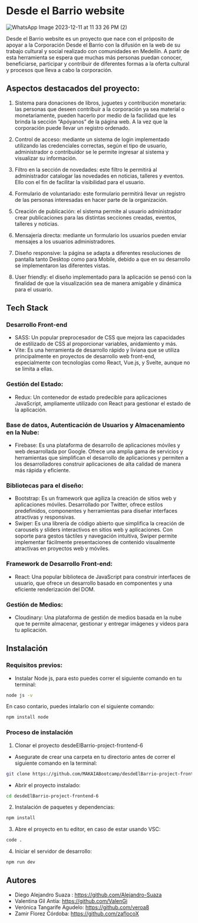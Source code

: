 # Desde el Barrio website

![WhatsApp Image 2023-12-11 at 11 33 26 PM (2)](https://github.com/MAKAIABootcamp/desdeElBarrio-project-frontend-6/assets/138082640/7eae7a94-2bdf-421f-92ec-343a804ed66d)



Desde el Barrio website es un proyecto que nace con el próposito de apoyar a la Corporación Desde el Barrio con la difusión en la web de su trabajo cultural y social realizado con comunidades en Medellín. A partir de esta herramienta se espera que muchas más personas puedan conocer, beneficiarse, participar y contribuir de diferentes formas a la oferta cultural y procesos que lleva a cabo la corporación.


## Aspectos destacados del proyecto: 

1. Sistema para donaciones de libros, juguetes y contribución monetaria: las personas que deseen contribuir a la corporación ya sea material o monetariamente, pueden hacerlo por medio de la facilidad que les brinda la sección “Apóyanos” de la página web. A la vez que la corporación puede llevar un registro ordenado.
   
2. Control de acceso: mediante un sistema de login implementado utilizando las credenciales correctas, según el tipo de usuario, administrador o contribuidor se le permite ingresar al sistema y visualizar su información. 

3. Filtro en la sección de novedades: este filtro le permitirá al administrador catalogar las novedades en noticias, talleres y eventos. Ello con el fin de facilitar la visibilidad para el usuario.

4. Formulario de voluntariado: este formulario permitirá llevar un registro de las personas interesadas en hacer parte de la organización.

5. Creación de publicación: el sistema permite al usuario administrador crear publicaciones para las distintas secciones creadas, eventos, talleres y noticias.

6. Mensajería directa: mediante un formulario los usuarios pueden enviar mensajes a los usuarios administradores.

7. Diseño responsive: la página se adapta a diferentes resoluciones de pantalla tanto Desktop como para Mobile, debido a que en su desarrollo se implementaron las diferentes vistas.

8. User friendly: el diseño implementado para la aplicación se pensó con la finalidad de que la visualización sea de manera amigable y dinámica para el usuario.

## Tech Stack 

### Desarrollo Front-end

* SASS: Un popular preprocesador de CSS que mejora las capacidades de estilizado de CSS al proporcionar variables, anidamiento y más.
* Vite: Es una herramienta de desarrollo rápido y liviana que se utiliza principalmente en proyectos de desarrollo web front-end, especialmente con tecnologías como React, Vue.js, y Svelte, aunque no se limita a ellas.
  
### Gestión del Estado: 

* Redux: Un contenedor de estado predecible para aplicaciones JavaScript, ampliamente utilizado con React para gestionar el estado de la aplicación.

### Base de datos, Autenticación de Usuarios y Almacenamiento en la Nube:

* Firebase: Es una plataforma de desarrollo de aplicaciones móviles y web desarrollada por Google. Ofrece una amplia gama de servicios y herramientas que simplifican el desarrollo de aplicaciones y permiten a los desarrolladores construir aplicaciones de alta calidad de manera más rápida y eficiente.

### Bibliotecas para el diseño: 

* Bootstrap: Es un framework que agiliza la creación de sitios web y aplicaciones móviles. Desarrollado por Twitter, ofrece estilos predefinidos, componentes y herramientas para diseñar interfaces atractivas y responsivas. 
* Swiper: Es una librería de código abierto que simplifica la creación de carousels y sliders interactivos en sitios web y aplicaciones. Con soporte para gestos táctiles y navegación intuitiva, Swiper permite implementar fácilmente presentaciones de contenido visualmente atractivas en proyectos web y móviles. 

### Framework de Desarrollo Front-end: 

* React: Una popular biblioteca de JavaScript para construir interfaces de usuario, que ofrece un desarrollo basado en componentes y una eficiente renderización del DOM.

### Gestión de Medios: 

* Cloudinary: Una plataforma de gestión de medios basada en la nube que te permite almacenar, gestionar y entregar imágenes y videos para tu aplicación.

## Instalación

### Requisitos previos: 

- Instalar Node js, para esto puedes correr el siguiente comando en tu terminal:

```bash
node js -v
```
En caso contario, puedes intalarlo con el siguiente comando: 

```bash
npm install node
```  
### Proceso de instalación 

1. Clonar el proyecto desdeElBarrio-project-frontend-6

  - Asegurate de crear una carpeta en tu directorio antes de correr el siguiente comando en la terminal:
     
```bash
git clone https://github.com/MAKAIABootcamp/desdeElBarrio-project-frontend-6
```
  - Abrir el proyecto instalado:
  
```bash
cd desdeElBarrio-project-frontend-6
```
2. Instalación de paquetes y dependencias:

```bash
npm install
```
3. Abre el proyecto en tu editor, en caso de estar usando VSC:

```bash
code .
```
4. Iniciar el servidor de desarrollo:

```bash
npm run dev
```

## Autores 

* Diego Alejandro Suaza : https://github.com/Alejandro-Suaza
* Valentina Gil Antía: https://github.com/ValenGi
* Verónica Tangarife Agudelo: https://github.com/veroa8 
* Zamir Florez Córdoba: https://github.com/zaflocoX
